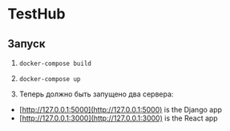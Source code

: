 # TestHub

## Запуск

1. `docker-compose build`
2. `docker-compose up`

3. Теперь должно быть запущено два сервера:
  - [http://127.0.0.1:5000](http://127.0.0.1:5000) is the Django app
  - [http://127.0.0.1:3000](http://127.0.0.1:3000) is the React app